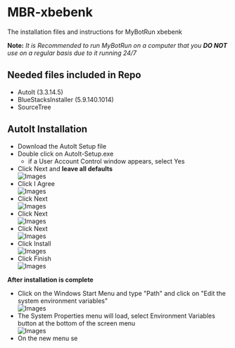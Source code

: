 # MBR-xbebenk
The installation files and instructions for MyBotRun xbebenk 

**Note:** *It is Recommended to run MyBotRun on a computer that you **DO NOT** use on a regular basis due to it running 24/7*

## Needed files included in Repo
* AutoIt (3.3.14.5)
* BlueStacksInstaller (5.9.140.1014)
* SourceTree

## AutoIt Installation
* Download the AutoIt Setup file
* Double click on AutoIt-Setup.exe
  * if a User Account Control window appears, select Yes
* Click Next and **leave all defaults**  
![Images](Images/AutoIt_01.png)
* Click I Agree  
![Images](Images/AutoIt_02.png)
* Click Next  
![Images](Images/AutoIt_03.png)
* Click Next  
![Images](Images/AutoIt_04.png)
* Click Next  
![Images](Images/AutoIt_05.png)
* Click Install  
![Images](Images/AutoIt_06.png)
* Click Finish  
![Images](Images/AutoIt_07.png)

**After installation is complete**
* Click on the Windows Start Menu and type "Path" and click on "Edit the system environment variables"  
![Images](Images/AutoIt_08.png)
* The System Properties menu will load, select Environment Variables button at the bottom of the screen menu  
![Images](Images/AutoIt_09.png)
* On the new menu se

## 
